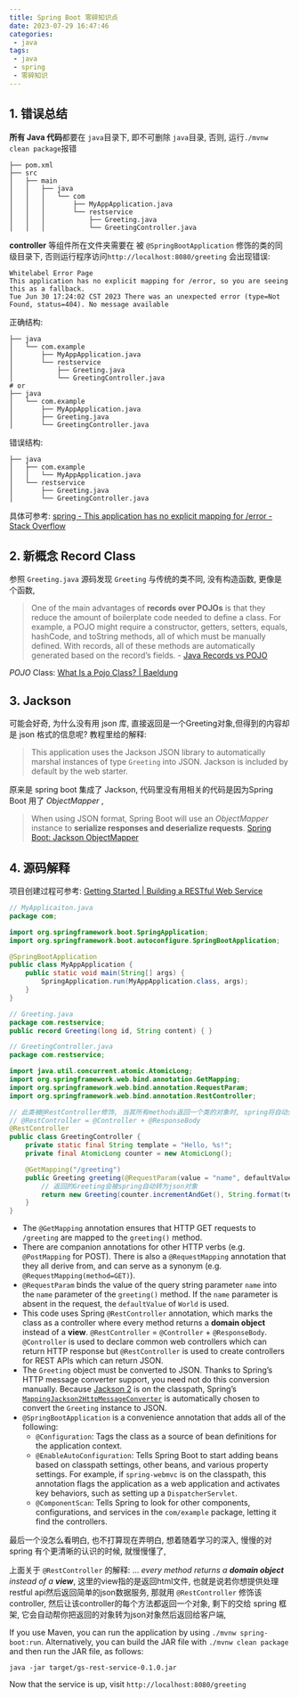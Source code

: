 ```yaml
---
title: Spring Boot 零碎知识点
date: 2023-07-29 16:47:46
categories:
 - java
tags:
 - java
 - spring
 - 零碎知识
---
```


## 1. 错误总结

**所有 Java 代码**都要在 `java`目录下, 即不可删除 `java`目录, 否则, 运行`./mvnw clean package`报错

```shell
├── pom.xml
├── src
│   ├── main
│   │   ├── java
│   │   │   └── com
│   │   │       ├── MyAppApplication.java
│   │   │       └── restservice
│   │   │           ├── Greeting.java
│   │   │           └── GreetingController.java
```

**controller** 等组件所在文件夹需要在 被 `@SpringBootApplication` 修饰的类的同级目录下, 否则运行程序访问`http://localhost:8080/greeting` 会出现错误:

```shell
Whitelabel Error Page 
This application has no explicit mapping for /error, so you are seeing this as a fallback. 
Tue Jun 30 17:24:02 CST 2023 There was an unexpected error (type=Not Found, status=404). No message available 
```

正确结构:

```shell
├── java
│   └── com.example
│       ├── MyAppApplication.java
│       └── restservice
│           ├── Greeting.java
│           └── GreetingController.java
# or
├── java
│   └── com.example
│       ├── MyAppApplication.java
│       ├── Greeting.java
│       └── GreetingController.java
```

错误结构: 

```shell
├── java
│   ├── com.example
│   │   └── MyAppApplication.java
│   └── restservice
│       ├── Greeting.java
│       └── GreetingController.java
```

具体可参考: [spring - This application has no explicit mapping for /error - Stack Overflow](https://stackoverflow.com/questions/31134333/this-application-has-no-explicit-mapping-for-error)

## 2. 新概念 Record Class

参照 `Greeting.java` 源码发现 `Greeting` 与传统的类不同, 没有构造函数, 更像是个函数, 

> One of the main advantages of **records over POJOs** is that they reduce the amount of boilerplate code needed to define a class. For example, a POJO might require a constructor, getters, setters, equals, hashCode, and toString methods, all of which must be manually defined. With records, all of these methods are automatically generated based on the record’s fields.  - [Java Records vs POJO](https://shixseyidrin.medium.com/java-records-vs-pojo-bb7dd26f43f0)

*POJO* Class: [What Is a Pojo Class? | Baeldung](https://www.baeldung.com/java-pojo-class)

## 3. Jackson 

可能会好奇, 为什么没有用 json 库, 直接返回是一个Greeting对象,但得到的内容却是 json 格式的信息呢?  教程里给的解释:

> This application uses the Jackson JSON library to automatically marshal instances of type `Greeting` into JSON. Jackson is included by default by the web starter.

原来是 spring boot 集成了 Jackson, 代码里没有用相关的代码是因为Spring Boot 用了 *ObjectMapper* , 

>When using JSON format, Spring Boot will use an *ObjectMapper* instance to **serialize responses and deserialize requests**. [Spring Boot: Jackson ObjectMapper](https://www.baeldung.com/spring-boot-customize-jackson-objectmapper)

## 4. 源码解释

 项目创建过程可参考: [Getting Started | Building a RESTful Web Service](https://spring.io/guides/gs/rest-service/)

```java
// MyApplicaiton.java
package com;

import org.springframework.boot.SpringApplication;
import org.springframework.boot.autoconfigure.SpringBootApplication;

@SpringBootApplication
public class MyAppApplication {
    public static void main(String[] args) {
        SpringApplication.run(MyAppApplication.class, args);
    }
}
```

 ```java
// Greeting.java
package com.restservice;
public record Greeting(long id, String content) { }
 ```

```java
// GreetingController.java
package com.restservice;

import java.util.concurrent.atomic.AtomicLong;
import org.springframework.web.bind.annotation.GetMapping;
import org.springframework.web.bind.annotation.RequestParam;
import org.springframework.web.bind.annotation.RestController;

// 此类被@RestController修饰, 当其所有methods返回一个类的对象时, spring将自动处理被返回的对象, 转为json格式返回
// @RestController = @Controller + @ResponseBody
@RestController
public class GreetingController {
    private static final String template = "Hello, %s!";
    private final AtomicLong counter = new AtomicLong();

    @GetMapping("/greeting")
    public Greeting greeting(@RequestParam(value = "name", defaultValue = "World") String name) {
        // 返回的Greeting会被spring自动转为json对象
        return new Greeting(counter.incrementAndGet(), String.format(template, name));
    }
}
```

- The `@GetMapping` annotation ensures that HTTP GET requests to `/greeting` are mapped to the `greeting()` method.
- There are companion annotations for other HTTP verbs (e.g. `@PostMapping` for POST). There is also a `@RequestMapping` annotation that they all derive from, and can serve as a synonym (e.g. `@RequestMapping(method=GET)`).
- `@RequestParam` binds the value of the query string parameter `name` into the `name` parameter of the `greeting()` method. If the `name` parameter is absent in the request, the `defaultValue` of `World` is used.
- This code uses Spring `@RestController` annotation, which marks the class as a controller where every method returns a **domain object** instead of a **view**. `@RestController` =  `@Controller` + `@ResponseBody`. `@Controller` is used to declare common web controllers which can return HTTP response but `@RestController` is used to create controllers for REST APIs which can return JSON. 
- The `Greeting` object must be converted to JSON. Thanks to Spring’s HTTP message converter support, you need not do this conversion manually. Because [Jackson 2](https://github.com/FasterXML/jackson) is on the classpath, Spring’s [`MappingJackson2HttpMessageConverter`](https://docs.spring.io/spring/docs/current/javadoc-api/org/springframework/http/converter/json/MappingJackson2HttpMessageConverter.html) is automatically chosen to convert the `Greeting` instance to JSON.
- `@SpringBootApplication` is a convenience annotation that adds all of the following:
  - `@Configuration`: Tags the class as a source of bean definitions for the application context.
  - `@EnableAutoConfiguration`: Tells Spring Boot to start adding beans based on classpath settings, other beans, and various property settings. For example, if `spring-webmvc` is on the classpath, this annotation flags the application as a web application and activates key behaviors, such as setting up a `DispatcherServlet`.
  - `@ComponentScan`: Tells Spring to look for other components, configurations, and services in the `com/example` package, letting it find the controllers.

最后一个没怎么看明白, 也不打算现在弄明白, 想着随着学习的深入, 慢慢的对 spring 有个更清晰的认识的时候, 就慢慢懂了, 

上面关于 `@RestController` 的解释: ... *every method returns a **domain object** instead of a **view***, 这里的view指的是返回html文件, 也就是说若你想提供处理restful api然后返回简单的json数据服务, 那就用 `@RestController` 修饰该 controller, 然后让该controller的每个方法都返回一个对象, 剩下的交给 spring 框架, 它会自动帮你把返回的对象转为json对象然后返回给客户端, 

If you use Maven, you can run the application by using `./mvnw spring-boot:run`. Alternatively, you can build the JAR file with `./mvnw clean package` and then run the JAR file, as follows:

```
java -jar target/gs-rest-service-0.1.0.jar
```

Now that the service is up, visit `http://localhost:8080/greeting`
